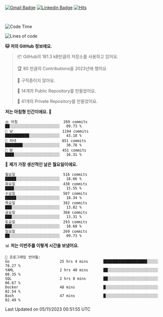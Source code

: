 [![Gmail Badge](https://img.shields.io/badge/-725psh@gmail.com-c14438?style=flat&logo=Gmail&logoColor=white&link=mailto:725psh@gmail.com)](mailto:725psh@gmail.com) 
[![Linkedin Badge](https://img.shields.io/badge/-soohanpark-0072b1?style=flat&logo=Linkedin&logoColor=white&link=https://www.linkedin.com/in/soohanpark/)](https://www.linkedin.com/in/soohanpark/) 
[![Hits](https://hits.seeyoufarm.com/api/count/incr/badge.svg?url=https%3A%2F%2Fgithub.com%2FSoohan-Park&count_bg=%23000000&title_bg=%23828282&icon=gradle.svg&icon_color=%23FFFFFF&title=Visited&edge_flat=false)](https://hits.seeyoufarm.com)  

<br />

<!--START_SECTION:waka-->
![Code Time](http://img.shields.io/badge/Code%20Time-1%2C413%20hrs%2052%20mins-blue)

![Lines of code](https://img.shields.io/badge/%EC%A0%80%EB%8A%94%20%EC%97%AC%ED%83%9C%EA%B9%8C%EC%A7%80%20-6.2%20million%20%EC%A4%84%EC%9D%98%20%EC%BD%94%EB%93%9C%EB%A5%BC%20%EC%9E%91%EC%84%B1%ED%96%88%EC%96%B4%EC%9A%94.-blue)

**🐱 저의 GitHub 정보에요.** 

> 📦 GitHub의 181.3 kB만큼의 저장소를 사용하고 있어요. 
 > 
> 🏆 80 만큼의 Contributions을 2023년에 했어요
 > 
> 🚫 구직중이지 않아요.
 > 
> 📜 14개의 Public Repository를 만들었어요. 
 > 
> 🔑 41개의 Private Repository를 만들었어요. 
 > 
**저는 아침형 인간이에요. 🐤** 

```text
🌞 아침                     269 commits         ██░░░░░░░░░░░░░░░░░░░░░░░   09.73 % 
🌆 낮　                     1194 commits        ███████████░░░░░░░░░░░░░░   43.18 % 
🌃 저녁                     851 commits         ████████░░░░░░░░░░░░░░░░░   30.78 % 
🌙 밤　                     451 commits         ████░░░░░░░░░░░░░░░░░░░░░   16.31 % 
```
📅 **제가 가장 생산적인 날은 월요일이에요.** 

```text
월요일                      516 commits         █████░░░░░░░░░░░░░░░░░░░░   18.66 % 
화요일                      430 commits         ████░░░░░░░░░░░░░░░░░░░░░   15.55 % 
수요일                      507 commits         █████░░░░░░░░░░░░░░░░░░░░   18.34 % 
목요일                      382 commits         ███░░░░░░░░░░░░░░░░░░░░░░   13.82 % 
금요일                      368 commits         ███░░░░░░░░░░░░░░░░░░░░░░   13.31 % 
토요일                      293 commits         ███░░░░░░░░░░░░░░░░░░░░░░   10.60 % 
일요일                      269 commits         ██░░░░░░░░░░░░░░░░░░░░░░░   09.73 % 
```


📊 **저는 이번주를 이렇게 시간을 보냈어요.** 

```text
💬 프로그래밍 언어들: 
Go                       25 hrs 4 mins       ████████████████████░░░░░   78.27 % 
YAML                     2 hrs 40 mins       ██░░░░░░░░░░░░░░░░░░░░░░░   08.35 % 
SQL                      2 hrs 8 mins        ██░░░░░░░░░░░░░░░░░░░░░░░   06.67 % 
Docker                   48 mins             █░░░░░░░░░░░░░░░░░░░░░░░░   02.54 % 
Bash                     47 mins             █░░░░░░░░░░░░░░░░░░░░░░░░   02.49 % 
```


 Last Updated on 05/11/2023 00:51:55 UTC
<!--END_SECTION:waka-->
